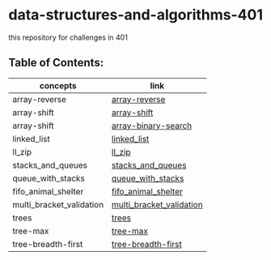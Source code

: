 # data-structures-and-algorithms-401

this repository for challenges in 401

## Table of Contents:

concepts | link
------------ | -------------
 array-reverse |[array-reverse](https://obada-gh.github.io/data-structures-and-algorithms-401/array-reverse/)
 array-shift |[array-shift](https://obada-gh.github.io/data-structures-and-algorithms-401/array-shift/)
 array-shift |[array-binary-search](https://obada-gh.github.io/data-structures-and-algorithms-401/array-binary-search/)
 linked_list |[linked_list](https://obada-gh.github.io/data-structures-and-algorithms-401/Data-Structures/python/linked_list/)
 ll_zip |[ll_zip](https://obada-gh.github.io/data-structures-and-algorithms-401/challenges/ll_zip/)
 stacks_and_queues |[stacks_and_queues](https://obada-gh.github.io/data-structures-and-algorithms-401/Data-Structures/python/stacks_and_queues/)
 queue_with_stacks |[queue_with_stacks](https://obada-gh.github.io/data-structures-and-algorithms-401/challenges/queue_with_stacks/)
 fifo_animal_shelter |[fifo_animal_shelter](https://obada-gh.github.io/data-structures-and-algorithms-401/challenges/fifo_animal_shelter/)
 multi_bracket_validation |[multi_bracket_validation](https://obada-gh.github.io/data-structures-and-algorithms-401/challenges/multi_bracket_validation/)
 trees |[trees](https://obada-gh.github.io/data-structures-and-algorithms-401/Data-Structures/python/trees/)
 tree-max |[tree-max](https://obada-gh.github.io/data-structures-and-algorithms-401/Data-Structures/python/trees/)
 tree-breadth-first |[tree-breadth-first](https://obada-gh.github.io/data-structures-and-algorithms-401/Data-Structures/python/trees/)


